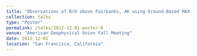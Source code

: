 ```yaml
---
title: "Observations of BrO above Fairbanks, AK using Ground-Based MAX-DOAS: Influences of Spectral Fitting Windows"
collection: talks
type: "Poster"
permalink: /talks/2012-12-01-poster-6
venue: "American Geophysical Union Fall Meeting"
date: 2012-12-01
location: "San Francisco, California"
---
```

